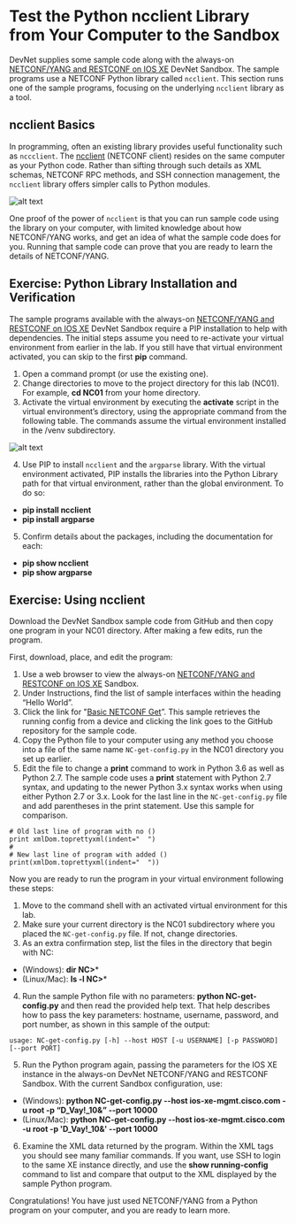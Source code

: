 # Test the Python ncclient Library from Your Computer to the Sandbox

DevNet supplies some sample code along with the always-on [NETCONF/YANG and RESTCONF on IOS XE](https://devnetsandbox.cisco.com/RM/Diagram/Index/27d9747a-db48-4565-8d44-df318fce37ad?diagramType=Topology) DevNet Sandbox. The sample programs use a NETCONF Python library called `ncclient`. This section runs one of the sample programs, focusing on the underlying `ncclient` library as a tool.

## ncclient Basics

In programming, often an existing library provides useful functionality such as `nccclient`. The [ncclient](http://ncclient.readthedocs.io/en/latest/index.html) (NETCONF client) resides on the same computer as your Python code. Rather than sifting through such details as XML schemas, NETCONF RPC methods, and SSH connection management, the `ncclient` library offers simpler calls to Python modules.

![alt text](/posts/files/02-netconf-04-home-lab-netconf/assets/images/desktop-4-08.png)


One proof of the power of `ncclient` is that you can run sample code using the library on your computer, with limited knowledge about how NETCONF/YANG works, and get an idea of what the sample code does for you. Running that sample code  can prove that you are ready to learn the details of NETCONF/YANG.

## Exercise: Python Library Installation and Verification

The sample programs available with the always-on [NETCONF/YANG and RESTCONF on IOS XE](https://devnetsandbox.cisco.com/RM/Diagram/Index/27d9747a-db48-4565-8d44-df318fce37ad?diagramType=Topology) DevNet Sandbox require a PIP installation to help with dependencies. The initial steps assume you need to re-activate your virtual environment from earlier in the lab. If you still have that virtual environment activated, you can skip to the first **pip** command.

1.  Open a command prompt (or use the existing one).
2.  Change directories to move to the project directory for this lab (NC01). For example, **cd NC01** from your home directory.
3.  Activate the virtual environment by executing the **activate** script in the virtual environment’s directory, using the appropriate command from the following table. The commands assume the virtual environment installed in the /venv subdirectory.

   ![alt text](/posts/files/02-netconf-04-home-lab-netconf/assets/images/desktop-4-table-01.png)

4.  Use PIP to install `ncclient` and the `argparse` library. With the virtual environment activated, PIP installs the libraries into the Python Library path for that virtual environment, rather than the global environment. To do so:

  -   **pip install ncclient**
  -   **pip install argparse**

5.  Confirm details about the packages, including the documentation for each: 

  - **pip show ncclient**
  - **pip show argparse**

## Exercise: Using ncclient

Download the DevNet Sandbox sample code from GitHub and then copy one program in your NC01 directory. After making a few edits, run the program.

First, download, place, and edit the program:

1.  Use a web browser to view the always-on [NETCONF/YANG and RESTCONF on IOS XE](https://devnetsandbox.cisco.com/RM/Diagram/Index/27d9747a-db48-4565-8d44-df318fce37ad?diagramType=Topology) Sandbox.
2.  Under Instructions, find the list of sample interfaces within the heading “Hello World”.
3. Click the link for "[Basic NETCONF Get](https://github.com/CiscoDevNet/python_code_samples_network/tree/master/NC-get-config)”. This sample retrieves the running config from a device and clicking the link goes to the GitHub repository for the sample code.
4.  Copy the Python file to your computer using any method you choose into a file of the same name `NC-get-config.py` in the NC01 directory you set up earlier.
5.  Edit the file to change a **print** command to work in Python 3.6 as well as Python 2.7. The sample code uses a **print** statement with Python 2.7 syntax, and updating to the newer Python 3.x syntax works when using either Python 2.7 or 3.x. Look for the last line in the `NC-get-config.py` file and add parentheses in the print statement. Use this sample for comparison.
```
# Old last line of program with no ()
print xmlDom.toprettyxml(indent="  ")
#
# New last line of program with added ()
print(xmlDom.toprettyxml(indent="  "))
```

Now you are ready to run the program in your virtual environment following these steps:

1.  Move to the command shell with an activated virtual environment for this lab.
2.  Make sure your current directory is the NC01 subdirectory where you placed the `NC-get-config.py` file. If not, change directories.
3.  As an extra confirmation step, list the files in the directory that begin with NC:
  -   (Windows): **dir NC>***
  -   (Linux/Mac): **ls -l NC>***
4.  Run the sample Python file with no parameters: **python NC-get-config.py** and then read the provided help text. That help describes how to pass the key parameters: hostname, username, password, and port number, as shown in this sample of the output:
```
usage: NC-get-config.py [-h] --host HOST [-u USERNAME] [-p PASSWORD] [--port PORT]
```
5.  Run the Python program again, passing the parameters for the IOS XE instance in the always-on DevNet NETCONF/YANG and RESTCONF Sandbox. With the current Sandbox configuration, use:
  -   (Windows): **python NC-get-config.py --host ios-xe-mgmt.cisco.com -u root -p “D_Vay!_10&” --port 10000**
  -   (Linux/Mac): **python NC-get-config.py --host ios-xe-mgmt.cisco.com -u root -p 'D_Vay!_10&' --port 10000**
6.  Examine the XML data returned by the program. Within the XML tags you should see many familiar commands. If you want, use SSH to login to the same XE instance directly, and use the **show running-config** command to list and compare that output to the XML displayed by the sample Python program.

Congratulations! You have just used NETCONF/YANG from a Python program on your computer, and you are ready to learn more.
